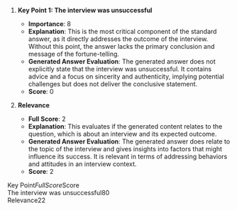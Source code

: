 1. **Key Point 1: The interview was unsuccessful**  
   - **Importance**: 8  
   - **Explanation**: This is the most critical component of the standard answer, as it directly addresses the outcome of the interview. Without this point, the answer lacks the primary conclusion and message of the fortune-telling.  
   - **Generated Answer Evaluation**: The generated answer does not explicitly state that the interview was unsuccessful. It contains advice and a focus on sincerity and authenticity, implying potential challenges but does not deliver the conclusive statement.  
   - **Score**: 0  

2. **Relevance**  
   - **Full Score**: 2  
   - **Explanation**: This evaluates if the generated content relates to the question, which is about an interview and its expected outcome.  
   - **Generated Answer Evaluation**: The generated answer does relate to the topic of the interview and gives insights into factors that might influence its success. It is relevant in terms of addressing behaviors and attitudes in an interview context.  
   - **Score**: 2  

<table>
    
Key Point$Full Score$Score  
The interview was unsuccessful$8$0  
Relevance$2$2

</table>